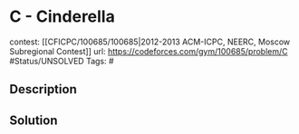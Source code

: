# C - Cinderella

contest: [[CFICPC/100685/100685|2012-2013 ACM-ICPC, NEERC, Moscow Subregional Contest]]
url: https://codeforces.com/gym/100685/problem/C
#Status/UNSOLVED
Tags: #

## Description

## Solution


